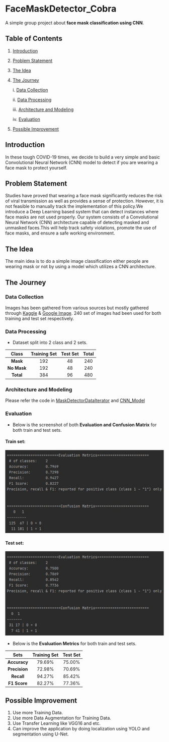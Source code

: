 # FaceMaskDetector_Cobra
A simple group project about **face mask classification using CNN**.

## Table of Contents
1. [Introduction](#introduction)
2. [Problem Statement](#problem-statement)
3. [The Idea](#the-idea)
4. [The Journey](#the-journey)

    i. [Data Collection](#data-collection)
    
    ii. [Data Processing](#data-processing)
    
    iii. [Architecture and Modeling](#architecture-and-modeling)
    
    iv. [Evaluation](#evaluation)

5. [Possible Improvement](#possible-improvement)

## Introduction
In these tough COVID-19 times, we decide to build a very simple and basic Convolutional Neural Network (CNN) model to detect if you are wearing a face mask to protect yourself.

## Problem Statement
Studies have proved that wearing a face mask significantly reduces the risk of viral transmission as well as provides a sense of protection. However, it is not feasible to manually track the implementation of this policy.We introduce a Deep Learning based system that can detect instances where face masks are not used properly. Our system consists of a Convolutional Neural Network (CNN) architecture capable of detecting masked and unmasked faces.This will help track safety violations, promote the use of face masks, and ensure a safe working environment.

## The Idea
The main idea is to do a simple image classification either people are wearing mask or not by using a model which utilizes a CNN architecture. 

## The Journey

### Data Collection
Images has been gathered from various sources but mostly gathered through [Kaggle](https://github.com/adityap27/face-mask-detector) & [Google Image](https://images.google.com/imghp?hl=en&gl=ar&gws_rd=ssl). 240 set of images had been used for both training and test set respectively.

### Data Processing
* Dataset split into 2 class and 2 sets.

| Class        | Training Set  | Test Set  | Total |
| :-------------:|:-------------:| :--------:|:---:  |
| **Mask**     | 192           |   48      | 240   |
| **No Mask**  | 192           |   48      | 240   |
| **Total**    | 384           |   96      | 480   |

###  Architecture and Modeling
Please refer the code in [MaskDetectorDataIterator](https://github.com/johanfaqarzain/Cobra/blob/main/Face-Mask-Detector/MaskDetectorDataIterator.java) and [CNN_Model](https://github.com/johanfaqarzain/Cobra/blob/main/Face-Mask-Detector/CNN_Model.java)

###  Evaluation

* Below is the screenshot of both **Evaluation and Confusion Matrix** for both train and test sets.

#### Train set:
![alt text here](https://github.com/johanfaqarzain/Cobra/blob/main/Evaluation/Train%20Result.jpg)

#### Test set:
![alt text here](https://github.com/johanfaqarzain/Cobra/blob/main/Evaluation/Test%20Result.jpg)

* Below is the **Evaluation Metrics** for both train and test sets.

| Sets         | Training Set  | Test Set  | 
| :-------------:|:-------------:| :--------:|
| **Accuracy** | 79.69%        |   75.00%  | 
| **Precision**| 72.98%        |   70.69%  | 
| **Recall**   | 94.27%        |   85.42%  | 
| **F1 Score** | 82.27%        |   77.36%  | 

## Possible Improvement
1. Use more Training Data.
2. Use more Data Augmentation for Training Data.
3. Use Transfer Learning like VGG16 and etc.
4. Can improve the application by doing localization using YOLO and segmentation using U-Net.
